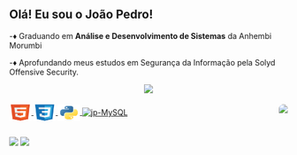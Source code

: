 ## Olá! Eu sou o João Pedro!

-♦ Graduando em **Análise e Desenvolvimento de Sistemas** da Anhembi Morumbi

-♦ Aprofundando meus estudos em Segurança da Informação pela Solyd Offensive Security.

<div align="center">
  <a href="https://github.com/JoaoPedroRMatias">
  <img height="180em" src="https://github-readme-stats.vercel.app/api?username=JoaoPedroRMatias&show_icons=true&theme=dark&include_all_commits=true&count_private=true"/>
</div>
    
<div style="display: inline_block"><br>
  <img align="center" alt="jp-HTML" height="30" width="40" src="https://raw.githubusercontent.com/devicons/devicon/master/icons/html5/html5-original.svg">
  <img align="center" alt="jp-CSS" height="30" width="40" src="https://raw.githubusercontent.com/devicons/devicon/master/icons/css3/css3-original.svg">
  <img align="center" alt="jp-Python" height="30" width="40" src="https://raw.githubusercontent.com/devicons/devicon/master/icons/python/python-original.svg">
  <img align="center" alt="jp-MySQL" height="30" width="40" src="https://cdn.jsdelivr.net/gh/devicons/devicon/icons/mysql/mysql-plain.svg">
  <img align="right" height="150" style="border-radius:50px;" src="https://media4.giphy.com/media/24378Oo7BieC9UcGwX/giphy.gif">
</div>
  
 ##
  
 <div>
  <a href="https://www.instagram.com/sou.apenas.o.joao/" target="_blank"><img src="https://img.shields.io/badge/-Instagram-%23E4405F?style=for-the-badge&logo=instagram&logoColor=white" target="_blank"></a>
  <a href="https://www.linkedin.com/in/jo%C3%A3o-pedro-rodrigues-matias-41650a1aa/R" target="_blank"><img src="https://img.shields.io/badge/LinkedIn-0077B5?style=for-the-badge&logo=linkedin&logoColor=white" target="_blank"></a> 
   
</div>

